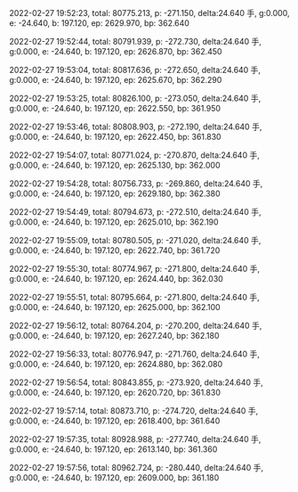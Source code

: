 2022-02-27 19:52:23, total: 80775.213, p: -271.150, delta:24.640 手, g:0.000, e: -24.640, b: 197.120, ep: 2629.970, bp: 362.640

2022-02-27 19:52:44, total: 80791.939, p: -272.730, delta:24.640 手, g:0.000, e: -24.640, b: 197.120, ep: 2626.870, bp: 362.450

2022-02-27 19:53:04, total: 80817.636, p: -272.650, delta:24.640 手, g:0.000, e: -24.640, b: 197.120, ep: 2625.670, bp: 362.290

2022-02-27 19:53:25, total: 80826.100, p: -273.050, delta:24.640 手, g:0.000, e: -24.640, b: 197.120, ep: 2622.550, bp: 361.950

2022-02-27 19:53:46, total: 80808.903, p: -272.190, delta:24.640 手, g:0.000, e: -24.640, b: 197.120, ep: 2622.450, bp: 361.830

2022-02-27 19:54:07, total: 80771.024, p: -270.870, delta:24.640 手, g:0.000, e: -24.640, b: 197.120, ep: 2625.130, bp: 362.000

2022-02-27 19:54:28, total: 80756.733, p: -269.860, delta:24.640 手, g:0.000, e: -24.640, b: 197.120, ep: 2629.180, bp: 362.380

2022-02-27 19:54:49, total: 80794.673, p: -272.510, delta:24.640 手, g:0.000, e: -24.640, b: 197.120, ep: 2625.010, bp: 362.190

2022-02-27 19:55:09, total: 80780.505, p: -271.020, delta:24.640 手, g:0.000, e: -24.640, b: 197.120, ep: 2622.740, bp: 361.720

2022-02-27 19:55:30, total: 80774.967, p: -271.800, delta:24.640 手, g:0.000, e: -24.640, b: 197.120, ep: 2624.440, bp: 362.030

2022-02-27 19:55:51, total: 80795.664, p: -271.800, delta:24.640 手, g:0.000, e: -24.640, b: 197.120, ep: 2625.000, bp: 362.100

2022-02-27 19:56:12, total: 80764.204, p: -270.200, delta:24.640 手, g:0.000, e: -24.640, b: 197.120, ep: 2627.240, bp: 362.180

2022-02-27 19:56:33, total: 80776.947, p: -271.760, delta:24.640 手, g:0.000, e: -24.640, b: 197.120, ep: 2624.880, bp: 362.080

2022-02-27 19:56:54, total: 80843.855, p: -273.920, delta:24.640 手, g:0.000, e: -24.640, b: 197.120, ep: 2620.720, bp: 361.830

2022-02-27 19:57:14, total: 80873.710, p: -274.720, delta:24.640 手, g:0.000, e: -24.640, b: 197.120, ep: 2618.400, bp: 361.640

2022-02-27 19:57:35, total: 80928.988, p: -277.740, delta:24.640 手, g:0.000, e: -24.640, b: 197.120, ep: 2613.140, bp: 361.360

2022-02-27 19:57:56, total: 80962.724, p: -280.440, delta:24.640 手, g:0.000, e: -24.640, b: 197.120, ep: 2609.000, bp: 361.180